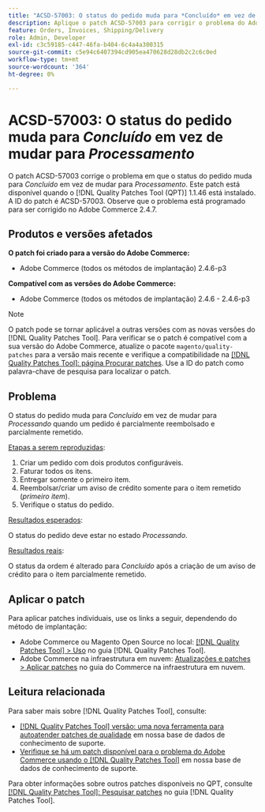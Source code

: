 ```yaml
---
title: "ACSD-57003: O status do pedido muda para *Concluído* em vez de mudar para *Processamento*"
description: Aplique o patch ACSD-57003 para corrigir o problema do Adobe Commerce em que o status do pedido muda para *Concluído* em vez de mudar para *Processamento*.
feature: Orders, Invoices, Shipping/Delivery
role: Admin, Developer
exl-id: c3c59185-c447-46fa-b404-6c4a4a300315
source-git-commit: c5e94c6407394cd905ea470628d28db2c2c6c0ed
workflow-type: tm+mt
source-wordcount: '364'
ht-degree: 0%

---
```


# ACSD-57003: O status do pedido muda para *Concluído* em vez de mudar para *Processamento*

O patch ACSD-57003 corrige o problema em que o status do pedido muda para *Concluído* em vez de mudar para *Processamento*. Este patch está disponível quando o [!DNL Quality Patches Tool (QPT)] 1.1.46 está instalado. A ID do patch é ACSD-57003. Observe que o problema está programado para ser corrigido no Adobe Commerce 2.4.7.

## Produtos e versões afetados

**O patch foi criado para a versão do Adobe Commerce:**

* Adobe Commerce (todos os métodos de implantação) 2.4.6-p3

**Compatível com as versões do Adobe Commerce:**

* Adobe Commerce (todos os métodos de implantação) 2.4.6 - 2.4.6-p3

>[!NOTE]
>
>O patch pode se tornar aplicável a outras versões com as novas versões do [!DNL Quality Patches Tool]. Para verificar se o patch é compatível com a sua versão do Adobe Commerce, atualize o pacote `magento/quality-patches` para a versão mais recente e verifique a compatibilidade na [[!DNL Quality Patches Tool]: página Procurar patches](https://experienceleague.adobe.com/tools/commerce-quality-patches/index.html). Use a ID do patch como palavra-chave de pesquisa para localizar o patch.

## Problema

O status do pedido muda para *Concluído* em vez de mudar para *Processando* quando um pedido é parcialmente reembolsado e parcialmente remetido.

<u>Etapas a serem reproduzidas</u>:

1. Criar um pedido com dois produtos configuráveis.
1. Faturar todos os itens.
1. Entregar somente o primeiro item.
1. Reembolsar/criar um aviso de crédito somente para o item remetido (*primeiro item*).
1. Verifique o status do pedido.

<u>Resultados esperados</u>:

O status do pedido deve estar no estado _Processando_.

<u>Resultados reais</u>:

O status da ordem é alterado para *Concluído* após a criação de um aviso de crédito para o item parcialmente remetido.

## Aplicar o patch

Para aplicar patches individuais, use os links a seguir, dependendo do método de implantação:

* Adobe Commerce ou Magento Open Source no local: [[!DNL Quality Patches Tool] > Uso](https://experienceleague.adobe.com/docs/commerce-operations/tools/quality-patches-tool/usage.html) no guia [!DNL Quality Patches Tool].
* Adobe Commerce na infraestrutura em nuvem: [Atualizações e patches > Aplicar patches](https://experienceleague.adobe.com/docs/commerce-cloud-service/user-guide/develop/upgrade/apply-patches.html) no guia do Commerce na infraestrutura em nuvem.

## Leitura relacionada

Para saber mais sobre [!DNL Quality Patches Tool], consulte:

* [[!DNL Quality Patches Tool] versão: uma nova ferramenta para autoatender patches de qualidade](/help/announcements/adobe-commerce-announcements/magento-quality-patches-released-new-tool-to-self-serve-quality-patches.md) em nossa base de dados de conhecimento de suporte.
* [Verifique se há um patch disponível para o problema do Adobe Commerce usando o [!DNL Quality Patches Tool]](/help/support-tools/patches-available-in-qpt-tool/check-patch-for-magento-issue-with-magento-quality-patches.md) em nossa base de dados de conhecimento de suporte.

Para obter informações sobre outros patches disponíveis no QPT, consulte [[!DNL Quality Patches Tool]: Pesquisar patches](https://experienceleague.adobe.com/tools/commerce-quality-patches/index.html) no guia [!DNL Quality Patches Tool].
